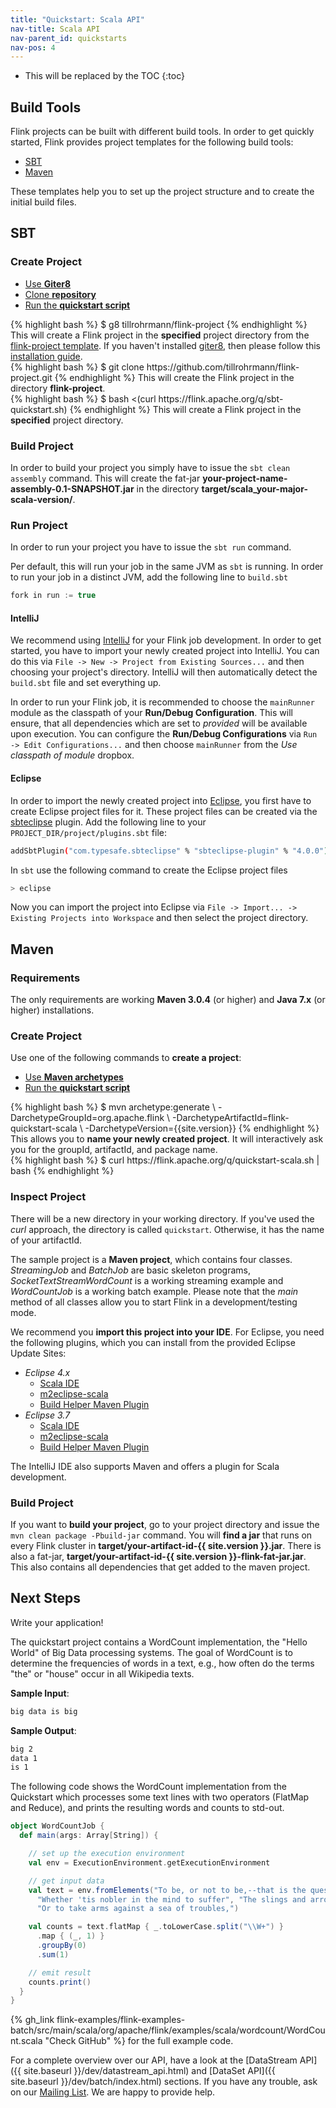 ```yaml
---
title: "Quickstart: Scala API"
nav-title: Scala API
nav-parent_id: quickstarts
nav-pos: 4
---
```

<!--
Licensed to the Apache Software Foundation (ASF) under one
or more contributor license agreements.  See the NOTICE file
distributed with this work for additional information
regarding copyright ownership.  The ASF licenses this file
to you under the Apache License, Version 2.0 (the
"License"); you may not use this file except in compliance
with the License.  You may obtain a copy of the License at

  http://www.apache.org/licenses/LICENSE-2.0

Unless required by applicable law or agreed to in writing,
software distributed under the License is distributed on an
"AS IS" BASIS, WITHOUT WARRANTIES OR CONDITIONS OF ANY
KIND, either express or implied.  See the License for the
specific language governing permissions and limitations
under the License.
-->

* This will be replaced by the TOC
{:toc}


## Build Tools

Flink projects can be built with different build tools.
In order to get quickly started, Flink provides project templates for the following build tools:

- [SBT](#sbt)
- [Maven](#maven)

These templates help you to set up the project structure and to create the initial build files.

## SBT

### Create Project

<ul class="nav nav-tabs" style="border-bottom: none;">
    <li class="active"><a href="#giter8" data-toggle="tab">Use <strong>Giter8</strong></a></li>
    <li><a href="#clone-repository" data-toggle="tab">Clone <strong>repository</strong></a></li>
    <li><a href="#quickstart-script-sbt" data-toggle="tab">Run the <strong>quickstart script</strong></a></li>
</ul>

<div class="tab-content">
    <div class="tab-pane active" id="giter8">
    {% highlight bash %}
    $ g8 tillrohrmann/flink-project
    {% endhighlight %}
    This will create a Flink project in the <strong>specified</strong> project directory from the <a href="https://github.com/tillrohrmann/flink-project.g8">flink-project template</a>.
    If you haven't installed <a href="https://github.com/n8han/giter8">giter8</a>, then please follow this <a href="https://github.com/n8han/giter8#installation">installation guide</a>.
    </div>
    <div class="tab-pane" id="clone-repository">
    {% highlight bash %}
    $ git clone https://github.com/tillrohrmann/flink-project.git
    {% endhighlight %}
    This will create the Flink project in the directory <strong>flink-project</strong>.
    </div>
    <div class="tab-pane" id="quickstart-script-sbt">
    {% highlight bash %}
    $ bash <(curl https://flink.apache.org/q/sbt-quickstart.sh)
    {% endhighlight %}
    This will create a Flink project in the <strong>specified</strong> project directory.
    </div>
</div>

### Build Project

In order to build your project you simply have to issue the `sbt clean assembly` command.
This will create the fat-jar __your-project-name-assembly-0.1-SNAPSHOT.jar__ in the directory __target/scala_your-major-scala-version/__.

### Run Project

In order to run your project you have to issue the `sbt run` command.

Per default, this will run your job in the same JVM as `sbt` is running.
In order to run your job in a distinct JVM, add the following line to `build.sbt`

~~~scala
fork in run := true
~~~


#### IntelliJ

We recommend using [IntelliJ](https://www.jetbrains.com/idea/) for your Flink job development.
In order to get started, you have to import your newly created project into IntelliJ.
You can do this via `File -> New -> Project from Existing Sources...` and then choosing your project's directory.
IntelliJ will then automatically detect the `build.sbt` file and set everything up.

In order to run your Flink job, it is recommended to choose the `mainRunner` module as the classpath of your __Run/Debug Configuration__.
This will ensure, that all dependencies which are set to _provided_ will be available upon execution.
You can configure the __Run/Debug Configurations__ via `Run -> Edit Configurations...` and then choose `mainRunner` from the _Use classpath of module_ dropbox.

#### Eclipse

In order to import the newly created project into [Eclipse](https://eclipse.org/), you first have to create Eclipse project files for it.
These project files can be created via the [sbteclipse](https://github.com/typesafehub/sbteclipse) plugin.
Add the following line to your `PROJECT_DIR/project/plugins.sbt` file:

~~~bash
addSbtPlugin("com.typesafe.sbteclipse" % "sbteclipse-plugin" % "4.0.0")
~~~

In `sbt` use the following command to create the Eclipse project files

~~~bash
> eclipse
~~~

Now you can import the project into Eclipse via `File -> Import... -> Existing Projects into Workspace` and then select the project directory.

## Maven

### Requirements

The only requirements are working __Maven 3.0.4__ (or higher) and __Java 7.x__ (or higher) installations.


### Create Project

Use one of the following commands to __create a project__:

<ul class="nav nav-tabs" style="border-bottom: none;">
    <li class="active"><a href="#maven-archetype" data-toggle="tab">Use <strong>Maven archetypes</strong></a></li>
    <li><a href="#quickstart-script" data-toggle="tab">Run the <strong>quickstart script</strong></a></li>
</ul>

<div class="tab-content">
    <div class="tab-pane active" id="maven-archetype">
    {% highlight bash %}
    $ mvn archetype:generate                               \
      -DarchetypeGroupId=org.apache.flink              \
      -DarchetypeArtifactId=flink-quickstart-scala     \
      -DarchetypeVersion={{site.version}}
    {% endhighlight %}
    This allows you to <strong>name your newly created project</strong>. It will interactively ask you for the groupId, artifactId, and package name.
    </div>
    <div class="tab-pane" id="quickstart-script">
{% highlight bash %}
$ curl https://flink.apache.org/q/quickstart-scala.sh | bash
{% endhighlight %}
    </div>
</div>


### Inspect Project

There will be a new directory in your working directory. If you've used the _curl_ approach, the directory is called `quickstart`. Otherwise, it has the name of your artifactId.

The sample project is a __Maven project__, which contains four classes. _StreamingJob_ and _BatchJob_ are basic skeleton programs, _SocketTextStreamWordCount_ is a working streaming example and _WordCountJob_ is a working batch example. Please note that the _main_ method of all classes allow you to start Flink in a development/testing mode.

We recommend you __import this project into your IDE__. For Eclipse, you need the following plugins, which you can install from the provided Eclipse Update Sites:

* _Eclipse 4.x_
  * [Scala IDE](http://download.scala-ide.org/sdk/e38/scala210/stable/site)
  * [m2eclipse-scala](http://alchim31.free.fr/m2e-scala/update-site)
  * [Build Helper Maven Plugin](https://repository.sonatype.org/content/repositories/forge-sites/m2e-extras/0.15.0/N/0.15.0.201206251206/)
* _Eclipse 3.7_
  * [Scala IDE](http://download.scala-ide.org/sdk/e37/scala210/stable/site)
  * [m2eclipse-scala](http://alchim31.free.fr/m2e-scala/update-site)
  * [Build Helper Maven Plugin](https://repository.sonatype.org/content/repositories/forge-sites/m2e-extras/0.14.0/N/0.14.0.201109282148/)

The IntelliJ IDE also supports Maven and offers a plugin for Scala development.


### Build Project

If you want to __build your project__, go to your project directory and issue the `mvn clean package -Pbuild-jar` command. You will __find a jar__ that runs on every Flink cluster in __target/your-artifact-id-{{ site.version }}.jar__. There is also a fat-jar,  __target/your-artifact-id-{{ site.version }}-flink-fat-jar.jar__. This
also contains all dependencies that get added to the maven project.

## Next Steps

Write your application!

The quickstart project contains a WordCount implementation, the "Hello World" of Big Data processing systems. The goal of WordCount is to determine the frequencies of words in a text, e.g., how often do the terms "the" or "house" occur in all Wikipedia texts.

__Sample Input__:

~~~bash
big data is big
~~~

__Sample Output__:

~~~bash
big 2
data 1
is 1
~~~

The following code shows the WordCount implementation from the Quickstart which processes some text lines with two operators (FlatMap and Reduce), and prints the resulting words and counts to std-out.

~~~scala
object WordCountJob {
  def main(args: Array[String]) {

    // set up the execution environment
    val env = ExecutionEnvironment.getExecutionEnvironment

    // get input data
    val text = env.fromElements("To be, or not to be,--that is the question:--",
      "Whether 'tis nobler in the mind to suffer", "The slings and arrows of outrageous fortune",
      "Or to take arms against a sea of troubles,")

    val counts = text.flatMap { _.toLowerCase.split("\\W+") }
      .map { (_, 1) }
      .groupBy(0)
      .sum(1)

    // emit result
    counts.print()
  }
}
~~~

{% gh_link flink-examples/flink-examples-batch/src/main/scala/org/apache/flink/examples/scala/wordcount/WordCount.scala "Check GitHub" %} for the full example code.

For a complete overview over our API, have a look at the [DataStream API]({{ site.baseurl }}/dev/datastream_api.html) and [DataSet API]({{ site.baseurl }}/dev/batch/index.html) sections. If you have any trouble, ask on our [Mailing List](http://mail-archives.apache.org/mod_mbox/flink-dev/). We are happy to provide help.
